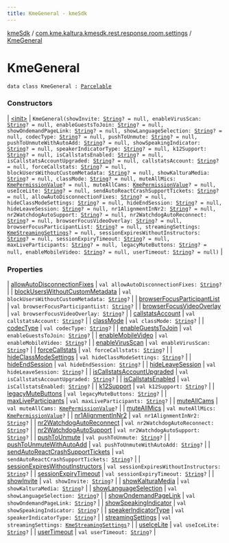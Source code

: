 ```yaml
---
title: KmeGeneral - kmeSdk
---
```


[kmeSdk](../../index.html) / [com.kme.kaltura.kmesdk.rest.response.room.settings](../index.html) / [KmeGeneral](./index.html)

# KmeGeneral

`data class KmeGeneral : `[`Parcelable`](https://developer.android.com/reference/android/os/Parcelable.html)

### Constructors

| [&lt;init&gt;](-init-.html) | `KmeGeneral(showInvite: `[`String`](https://kotlinlang.org/api/latest/jvm/stdlib/kotlin/-string/index.html)`? = null, enableVirusScan: `[`String`](https://kotlinlang.org/api/latest/jvm/stdlib/kotlin/-string/index.html)`? = null, enableGuestsToJoin: `[`String`](https://kotlinlang.org/api/latest/jvm/stdlib/kotlin/-string/index.html)`? = null, showOndemandPageLink: `[`String`](https://kotlinlang.org/api/latest/jvm/stdlib/kotlin/-string/index.html)`? = null, showLanguageSelection: `[`String`](https://kotlinlang.org/api/latest/jvm/stdlib/kotlin/-string/index.html)`? = null, codecType: `[`String`](https://kotlinlang.org/api/latest/jvm/stdlib/kotlin/-string/index.html)`? = null, pushToUnmute: `[`String`](https://kotlinlang.org/api/latest/jvm/stdlib/kotlin/-string/index.html)`? = null, pushToUnmuteWithAutoAdd: `[`String`](https://kotlinlang.org/api/latest/jvm/stdlib/kotlin/-string/index.html)`? = null, showSpeakingIndicator: `[`String`](https://kotlinlang.org/api/latest/jvm/stdlib/kotlin/-string/index.html)`? = null, speakerIndicatorType: `[`String`](https://kotlinlang.org/api/latest/jvm/stdlib/kotlin/-string/index.html)`? = null, k12Support: `[`String`](https://kotlinlang.org/api/latest/jvm/stdlib/kotlin/-string/index.html)`? = null, isCallstatsEnabled: `[`String`](https://kotlinlang.org/api/latest/jvm/stdlib/kotlin/-string/index.html)`? = null, isCallstatsAccountUpgraded: `[`String`](https://kotlinlang.org/api/latest/jvm/stdlib/kotlin/-string/index.html)`? = null, callstatsAccount: `[`String`](https://kotlinlang.org/api/latest/jvm/stdlib/kotlin/-string/index.html)`? = null, forceCallstats: `[`String`](https://kotlinlang.org/api/latest/jvm/stdlib/kotlin/-string/index.html)`? = null, blockUsersWithoutCustomMetadata: `[`String`](https://kotlinlang.org/api/latest/jvm/stdlib/kotlin/-string/index.html)`? = null, showKalturaMedia: `[`String`](https://kotlinlang.org/api/latest/jvm/stdlib/kotlin/-string/index.html)`? = null, classMode: `[`String`](https://kotlinlang.org/api/latest/jvm/stdlib/kotlin/-string/index.html)`? = null, muteAllMics: `[`KmePermissionValue`](../../com.kme.kaltura.kmesdk.ws.message.type.permissions/-kme-permission-value/index.html)`? = null, muteAllCams: `[`KmePermissionValue`](../../com.kme.kaltura.kmesdk.ws.message.type.permissions/-kme-permission-value/index.html)`? = null, useIceLite: `[`String`](https://kotlinlang.org/api/latest/jvm/stdlib/kotlin/-string/index.html)`? = null, sendAutoReactCrashSupportTickets: `[`String`](https://kotlinlang.org/api/latest/jvm/stdlib/kotlin/-string/index.html)`? = null, allowAutoDisconnectionFixes: `[`String`](https://kotlinlang.org/api/latest/jvm/stdlib/kotlin/-string/index.html)`? = null, hideClassModeSettings: `[`String`](https://kotlinlang.org/api/latest/jvm/stdlib/kotlin/-string/index.html)`? = null, hideEndSession: `[`String`](https://kotlinlang.org/api/latest/jvm/stdlib/kotlin/-string/index.html)`? = null, hideLeaveSession: `[`String`](https://kotlinlang.org/api/latest/jvm/stdlib/kotlin/-string/index.html)`? = null, nr1AlignmentInNr2: `[`String`](https://kotlinlang.org/api/latest/jvm/stdlib/kotlin/-string/index.html)`? = null, nr2WatchdogAutoSupport: `[`String`](https://kotlinlang.org/api/latest/jvm/stdlib/kotlin/-string/index.html)`? = null, nr2WatchdogAutoReconnect: `[`String`](https://kotlinlang.org/api/latest/jvm/stdlib/kotlin/-string/index.html)`? = null, browserFocusVideoOverlay: `[`String`](https://kotlinlang.org/api/latest/jvm/stdlib/kotlin/-string/index.html)`? = null, browserFocusParticipantList: `[`String`](https://kotlinlang.org/api/latest/jvm/stdlib/kotlin/-string/index.html)`? = null, streamingSettings: `[`KmeStreamingSettings`](../-kme-streaming-settings/index.html)`? = null, sessionExpiresWithoutInstructors: `[`String`](https://kotlinlang.org/api/latest/jvm/stdlib/kotlin/-string/index.html)`? = null, sessionExpiryTimeout: `[`String`](https://kotlinlang.org/api/latest/jvm/stdlib/kotlin/-string/index.html)`? = null, maxLiveParticipants: `[`String`](https://kotlinlang.org/api/latest/jvm/stdlib/kotlin/-string/index.html)`? = null, legacyMuteButtons: `[`String`](https://kotlinlang.org/api/latest/jvm/stdlib/kotlin/-string/index.html)`? = null, enableMobileVideo: `[`String`](https://kotlinlang.org/api/latest/jvm/stdlib/kotlin/-string/index.html)`? = null, userTimeout: `[`String`](https://kotlinlang.org/api/latest/jvm/stdlib/kotlin/-string/index.html)`? = null)` |

### Properties

| [allowAutoDisconnectionFixes](allow-auto-disconnection-fixes.html) | `val allowAutoDisconnectionFixes: `[`String`](https://kotlinlang.org/api/latest/jvm/stdlib/kotlin/-string/index.html)`?` |
| [blockUsersWithoutCustomMetadata](block-users-without-custom-metadata.html) | `val blockUsersWithoutCustomMetadata: `[`String`](https://kotlinlang.org/api/latest/jvm/stdlib/kotlin/-string/index.html)`?` |
| [browserFocusParticipantList](browser-focus-participant-list.html) | `val browserFocusParticipantList: `[`String`](https://kotlinlang.org/api/latest/jvm/stdlib/kotlin/-string/index.html)`?` |
| [browserFocusVideoOverlay](browser-focus-video-overlay.html) | `val browserFocusVideoOverlay: `[`String`](https://kotlinlang.org/api/latest/jvm/stdlib/kotlin/-string/index.html)`?` |
| [callstatsAccount](callstats-account.html) | `val callstatsAccount: `[`String`](https://kotlinlang.org/api/latest/jvm/stdlib/kotlin/-string/index.html)`?` |
| [classMode](class-mode.html) | `val classMode: `[`String`](https://kotlinlang.org/api/latest/jvm/stdlib/kotlin/-string/index.html)`?` |
| [codecType](codec-type.html) | `val codecType: `[`String`](https://kotlinlang.org/api/latest/jvm/stdlib/kotlin/-string/index.html)`?` |
| [enableGuestsToJoin](enable-guests-to-join.html) | `val enableGuestsToJoin: `[`String`](https://kotlinlang.org/api/latest/jvm/stdlib/kotlin/-string/index.html)`?` |
| [enableMobileVideo](enable-mobile-video.html) | `val enableMobileVideo: `[`String`](https://kotlinlang.org/api/latest/jvm/stdlib/kotlin/-string/index.html)`?` |
| [enableVirusScan](enable-virus-scan.html) | `val enableVirusScan: `[`String`](https://kotlinlang.org/api/latest/jvm/stdlib/kotlin/-string/index.html)`?` |
| [forceCallstats](force-callstats.html) | `val forceCallstats: `[`String`](https://kotlinlang.org/api/latest/jvm/stdlib/kotlin/-string/index.html)`?` |
| [hideClassModeSettings](hide-class-mode-settings.html) | `val hideClassModeSettings: `[`String`](https://kotlinlang.org/api/latest/jvm/stdlib/kotlin/-string/index.html)`?` |
| [hideEndSession](hide-end-session.html) | `val hideEndSession: `[`String`](https://kotlinlang.org/api/latest/jvm/stdlib/kotlin/-string/index.html)`?` |
| [hideLeaveSession](hide-leave-session.html) | `val hideLeaveSession: `[`String`](https://kotlinlang.org/api/latest/jvm/stdlib/kotlin/-string/index.html)`?` |
| [isCallstatsAccountUpgraded](is-callstats-account-upgraded.html) | `val isCallstatsAccountUpgraded: `[`String`](https://kotlinlang.org/api/latest/jvm/stdlib/kotlin/-string/index.html)`?` |
| [isCallstatsEnabled](is-callstats-enabled.html) | `val isCallstatsEnabled: `[`String`](https://kotlinlang.org/api/latest/jvm/stdlib/kotlin/-string/index.html)`?` |
| [k12Support](k12-support.html) | `val k12Support: `[`String`](https://kotlinlang.org/api/latest/jvm/stdlib/kotlin/-string/index.html)`?` |
| [legacyMuteButtons](legacy-mute-buttons.html) | `val legacyMuteButtons: `[`String`](https://kotlinlang.org/api/latest/jvm/stdlib/kotlin/-string/index.html)`?` |
| [maxLiveParticipants](max-live-participants.html) | `val maxLiveParticipants: `[`String`](https://kotlinlang.org/api/latest/jvm/stdlib/kotlin/-string/index.html)`?` |
| [muteAllCams](mute-all-cams.html) | `val muteAllCams: `[`KmePermissionValue`](../../com.kme.kaltura.kmesdk.ws.message.type.permissions/-kme-permission-value/index.html)`?` |
| [muteAllMics](mute-all-mics.html) | `val muteAllMics: `[`KmePermissionValue`](../../com.kme.kaltura.kmesdk.ws.message.type.permissions/-kme-permission-value/index.html)`?` |
| [nr1AlignmentInNr2](nr1-alignment-in-nr2.html) | `val nr1AlignmentInNr2: `[`String`](https://kotlinlang.org/api/latest/jvm/stdlib/kotlin/-string/index.html)`?` |
| [nr2WatchdogAutoReconnect](nr2-watchdog-auto-reconnect.html) | `val nr2WatchdogAutoReconnect: `[`String`](https://kotlinlang.org/api/latest/jvm/stdlib/kotlin/-string/index.html)`?` |
| [nr2WatchdogAutoSupport](nr2-watchdog-auto-support.html) | `val nr2WatchdogAutoSupport: `[`String`](https://kotlinlang.org/api/latest/jvm/stdlib/kotlin/-string/index.html)`?` |
| [pushToUnmute](push-to-unmute.html) | `val pushToUnmute: `[`String`](https://kotlinlang.org/api/latest/jvm/stdlib/kotlin/-string/index.html)`?` |
| [pushToUnmuteWithAutoAdd](push-to-unmute-with-auto-add.html) | `val pushToUnmuteWithAutoAdd: `[`String`](https://kotlinlang.org/api/latest/jvm/stdlib/kotlin/-string/index.html)`?` |
| [sendAutoReactCrashSupportTickets](send-auto-react-crash-support-tickets.html) | `val sendAutoReactCrashSupportTickets: `[`String`](https://kotlinlang.org/api/latest/jvm/stdlib/kotlin/-string/index.html)`?` |
| [sessionExpiresWithoutInstructors](session-expires-without-instructors.html) | `val sessionExpiresWithoutInstructors: `[`String`](https://kotlinlang.org/api/latest/jvm/stdlib/kotlin/-string/index.html)`?` |
| [sessionExpiryTimeout](session-expiry-timeout.html) | `val sessionExpiryTimeout: `[`String`](https://kotlinlang.org/api/latest/jvm/stdlib/kotlin/-string/index.html)`?` |
| [showInvite](show-invite.html) | `val showInvite: `[`String`](https://kotlinlang.org/api/latest/jvm/stdlib/kotlin/-string/index.html)`?` |
| [showKalturaMedia](show-kaltura-media.html) | `val showKalturaMedia: `[`String`](https://kotlinlang.org/api/latest/jvm/stdlib/kotlin/-string/index.html)`?` |
| [showLanguageSelection](show-language-selection.html) | `val showLanguageSelection: `[`String`](https://kotlinlang.org/api/latest/jvm/stdlib/kotlin/-string/index.html)`?` |
| [showOndemandPageLink](show-ondemand-page-link.html) | `val showOndemandPageLink: `[`String`](https://kotlinlang.org/api/latest/jvm/stdlib/kotlin/-string/index.html)`?` |
| [showSpeakingIndicator](show-speaking-indicator.html) | `val showSpeakingIndicator: `[`String`](https://kotlinlang.org/api/latest/jvm/stdlib/kotlin/-string/index.html)`?` |
| [speakerIndicatorType](speaker-indicator-type.html) | `val speakerIndicatorType: `[`String`](https://kotlinlang.org/api/latest/jvm/stdlib/kotlin/-string/index.html)`?` |
| [streamingSettings](streaming-settings.html) | `val streamingSettings: `[`KmeStreamingSettings`](../-kme-streaming-settings/index.html)`?` |
| [useIceLite](use-ice-lite.html) | `val useIceLite: `[`String`](https://kotlinlang.org/api/latest/jvm/stdlib/kotlin/-string/index.html)`?` |
| [userTimeout](user-timeout.html) | `val userTimeout: `[`String`](https://kotlinlang.org/api/latest/jvm/stdlib/kotlin/-string/index.html)`?` |

